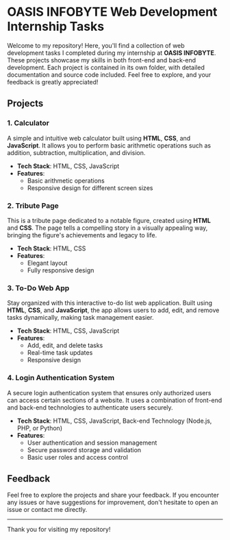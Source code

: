 # OASIS INFOBYTE Web Development Internship Tasks

Welcome to my repository! Here, you'll find a collection of web development tasks I completed during my internship at **OASIS INFOBYTE**. These projects showcase my skills in both front-end and back-end development. Each project is contained in its own folder, with detailed documentation and source code included. Feel free to explore, and your feedback is greatly appreciated!

## Projects

### 1. Calculator
A simple and intuitive web calculator built using **HTML**, **CSS**, and **JavaScript**. It allows you to perform basic arithmetic operations such as addition, subtraction, multiplication, and division.

- **Tech Stack**: HTML, CSS, JavaScript
- **Features**: 
  - Basic arithmetic operations
  - Responsive design for different screen sizes

### 2. Tribute Page
This is a tribute page dedicated to a notable figure, created using **HTML** and **CSS**. The page tells a compelling story in a visually appealing way, bringing the figure's achievements and legacy to life.

- **Tech Stack**: HTML, CSS
- **Features**:
  - Elegant layout
  - Fully responsive design

### 3. To-Do Web App
Stay organized with this interactive to-do list web application. Built using **HTML**, **CSS**, and **JavaScript**, the app allows users to add, edit, and remove tasks dynamically, making task management easier.

- **Tech Stack**: HTML, CSS, JavaScript
- **Features**:
  - Add, edit, and delete tasks
  - Real-time task updates
  - Responsive design

### 4. Login Authentication System
A secure login authentication system that ensures only authorized users can access certain sections of a website. It uses a combination of front-end and back-end technologies to authenticate users securely.

- **Tech Stack**: HTML, CSS, JavaScript, Back-end Technology (Node.js, PHP, or Python)
- **Features**:
  - User authentication and session management
  - Secure password storage and validation
  - Basic user roles and access control


## Feedback
Feel free to explore the projects and share your feedback. If you encounter any issues or have suggestions for improvement, don't hesitate to open an issue or contact me directly.

---

Thank you for visiting my repository!
